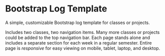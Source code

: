 # Bootstrap Log Template
A simple, customizable Bootstrap log template for classes or projects.

Includes two classes, two navigation items. Many more classes or projects could be added to the top navigation bar.
Each page stands alone and includes a separate section for each week in a regular semester.
Entire page is <i>responsive</i> for easy viewing on mobile, tablet, laptop, and desktop.
